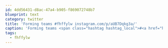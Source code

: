 ```yaml
---
id: 4dd56431-d8ac-47a4-b905-f869072748b7
blueprint: text
category: twitter
title: 'Forming teams #fhffylw instagram.com/p/aUB7Dqkg3a/'
caption: 'Forming teams <span class="hashtag hashtag_local">#<a href="http://tweettemp.darylchymko.ca/?tag=fhffylw">fhffylw</a> <a href="http://instagram.com/p/aUB7Dqkg3a/" title="http://instagram.com/p/aUB7Dqkg3a/" class="link link_untco">instagram.com/p/aUB7Dqkg3a/</a>'
tags:
  - fhffylw
---
```

